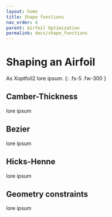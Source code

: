 ```yaml
---
layout: home
title: Shape functions 
nav_order: 4
parent: Airfoil Optimization
permalink: docs/shape_functions
---
```


# Shaping an Airfoil 

As Xoptfoil2 lore ipsum. 
{: .fs-5 .fw-300 }

## Camber-Thickness
lore ipsum
## Bezier 
lore ipsum
## Hicks-Henne
lore ipsum

## Geometry constraints 
lore ipsum

